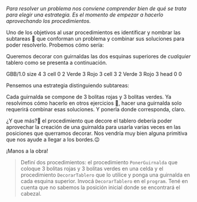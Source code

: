 _Para resolver un problema nos conviene comprender bien de qué se trata para elegir una estrategia. Es el momento de empezar a hacerlo aprovechando los procedimientos._

Uno de los objetivos al usar procedimientos es identificar y nombrar las subtareas :wrench: que conforman un problema y combinar sus soluciones para poder resolverlo. Probemos cómo sería:

Queremos decorar con guirnaldas las dos esquinas superiores de _cualquier_ tablero como se presenta a continuación.

<gs-board without-header="true">
 GBB/1.0
  size 4 3
  cell 0 2 Verde 3 Rojo 3
  cell 3 2 Verde 3 Rojo 3
  head 0 0 
</gs-board>

Pensemos una estrategia distinguiendo subtareas:

Cada guirnalda se compone de 3 bolitas rojas y 3 bolitas verdes. Ya resolvimos cómo hacerlo en otros ejercicios :gift:, hacer una guirnalda solo requerirá combinar esas soluciones. Y ponerla donde corresponda, claro. 

¿Y que más?:thinking: el procedimiento que decore el tablero debería poder aprovechar la creación de una guirnalda para usarla varias veces en las posiciones que querramos decorar. Nos vendría muy bien alguna primitiva que nos ayude a llegar a los bordes.:wink:

¡Manos a la obra!

> Definí dos procedimientos: el procedimiento `PonerGuirnalda` que coloque 3 bolitas rojas y 3 bolitas verdes en una celda y el procedimiento `DecorarTablero` que  lo utilice y ponga una guirnalda en cada esquina superior.
Invocá `DecorarTablero` en el `program`. Tené en cuenta que no sabemos la posición inicial donde se encontrará el cabezal.
